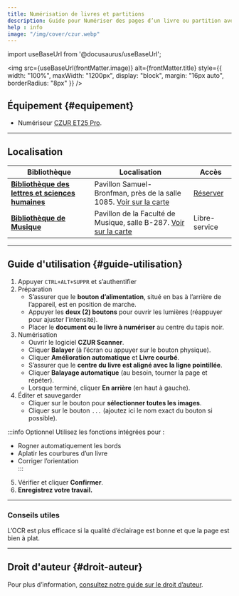```yaml
---
title: Numérisation de livres et partitions
description: Guide pour Numériser des pages d’un livre ou partition avec CEZUR ET25 Pro
help : info
image: "/img/cover/czur.webp"
---
```


import useBaseUrl from '@docusaurus/useBaseUrl';

<img 
  src={useBaseUrl(frontMatter.image)} 
  alt={frontMatter.title} 
  style={{
    width: "100%",
    maxWidth: "1200px",
    display: "block",
    margin: "16px auto",
    borderRadius: "8px"
  }} 
/>

## Équipement {#equipement}

- Numériseur [CZUR ET25 Pro](https://www.czur.com/support/et24_25pro#softwaremanual).  

---

## Localisation

| **Bibliothèque**                                    | **Localisation** | **Accès** |
|-----------------------------------------------------|-----------------|------------|
| [**Bibliothèque des lettres et sciences humaines**](https://bib.umontreal.ca/espaces/#lsh) | Pavillon Samuel-Bronfman, près de la salle 1085. [Voir sur la carte](https://maps.app.goo.gl/6HsLMAxoBWpQZgcD8) | [Réserver](https://calendrier.bib.umontreal.ca/seat/12008) |
| [**Bibliothèque de Musique**](https://bib.umontreal.ca/espaces/#musique) | Pavillon de la Faculté de Musique, salle B-287. [Voir sur la carte](https://maps.app.goo.gl/EAcMHvvYmffawV4p9) | Libre-service |

---

## Guide d'utilisation {#guide-utilisation}

1. Appuyer `CTRL+ALT+SUPPR` et s’authentifier
2. Préparation
   - S’assurer que le **bouton d’alimentation**, situé en bas à l’arrière de l’appareil, est en position de marche.  
   - Appuyer les **deux (2) boutons** pour ouvrir les lumières (réappuyer pour ajuster l’intensité).  
   - Placer le **document ou le livre à numériser** au centre du tapis noir.  
3. Numérisation
   - Ouvrir le logiciel **CZUR Scanner**.  
   - Cliquer **Balayer** (à l’écran ou appuyer sur le bouton physique).  
   - Cliquer **Amélioration automatique** et **Livre courbé**.  
   - S’assurer que le **centre du livre est aligné avec la ligne pointillée**.  
   - Cliquer **Balayage automatique** (au besoin, tourner la page et répéter).  
   - Lorsque terminé, cliquer **En arrière** (en haut à gauche).  
4. Éditer et sauvegarder
   - Cliquer sur le bouton pour **sélectionner toutes les images**.  
   - Cliquer sur le bouton `...` (ajoutez ici le nom exact du bouton si possible).  

:::info Optionnel
Utilisez les fonctions intégrées pour :
   - Rogner automatiquement les bords  
   - Aplatir les courbures d’un livre  
   - Corriger l’orientation  
:::

5. Vérifier et cliquer **Confirmer**.  
6. **Enregistrez votre travail.**  

---

### Conseils utiles
L’OCR est plus efficace si la qualité d’éclairage est bonne et que la page est bien à plat.

---

## Droit d'auteur {#droit-auteur}

Pour plus d’information, [consultez notre guide sur le droit d’auteur](https://boite-outils.bib.umontreal.ca/recherche/droit-auteur).